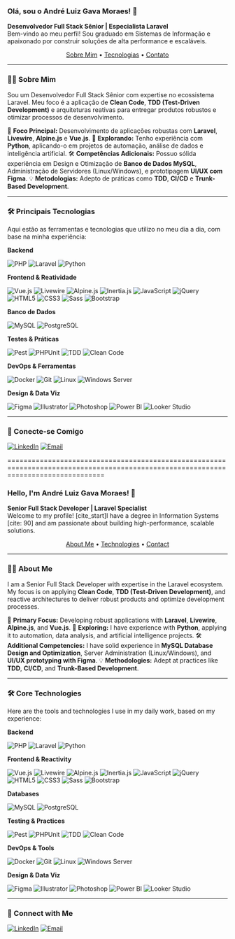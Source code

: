### Olá, sou o André Luiz Gava Moraes! 👋
**Desenvolvedor Full Stack Sênior | Especialista Laravel**
<br>
Bem-vindo ao meu perfil! Sou graduado em Sistemas de Informação e apaixonado por construir soluções de alta performance e escaláveis.

<p align="center">
 <a href="#-sobre-mim">Sobre Mim</a> •
 <a href="#-principais-tecnologias">Tecnologias</a> •
 <a href="#-conecte-se-comigo">Contato</a>
</p>

---

### 👨‍💻 Sobre Mim

Sou um Desenvolvedor Full Stack Sênior com expertise no ecossistema Laravel. Meu foco é a aplicação de **Clean Code**, **TDD (Test-Driven Development)** e arquiteturas reativas para entregar produtos robustos e otimizar processos de desenvolvimento.

🔭 **Foco Principal:** Desenvolvimento de aplicações robustas com **Laravel**, **Livewire**, **Alpine.js** e **Vue.js**.
🌱 **Explorando:** Tenho experiência com **Python**, aplicando-o em projetos de automação, análise de dados e inteligência artificial.
🛠️ **Competências Adicionais:** Possuo sólida experiência em Design e Otimização de **Banco de Dados MySQL**, Administração de Servidores (Linux/Windows), e prototipagem **UI/UX com Figma**.
💡 **Metodologias:** Adepto de práticas como **TDD**, **CI/CD** e **Trunk-Based Development**.

---

### 🛠️ Principais Tecnologias

Aqui estão as ferramentas e tecnologias que utilizo no meu dia a dia, com base na minha experiência:

**Backend**
<p>
    <img src="https://img.shields.io/badge/PHP-777BB4?style=for-the-badge&logo=php&logoColor=white" alt="PHP">
    <img src="https://img.shields.io/badge/Laravel-FF2D20?style=for-the-badge&logo=laravel&logoColor=white" alt="Laravel">
    <img src="https://img.shields.io/badge/Python-3776AB?style=for-the-badge&logo=python&logoColor=white" alt="Python">
</p>

**Frontend & Reatividade**
<p>
    <img src="https://img.shields.io/badge/Vue.js-4FC08D?style=for-the-badge&logo=vuedotjs&logoColor=white" alt="Vue.js">
    <img src="https://img.shields.io/badge/Livewire-4A5568?style=for-the-badge&logo=livewire&logoColor=white" alt="Livewire">
    <img src="https://img.shields.io/badge/Alpine.js-8BC0D0?style=for-the-badge&logo=alpinedotjs&logoColor=black" alt="Alpine.js">
    <img src="https://img.shields.io/badge/Inertia.js-9553E9?style=for-the-badge&logo=inertia&logoColor=white" alt="Inertia.js">
    <img src="https://img.shields.io/badge/JavaScript-F7DF1E?style=for-the-badge&logo=javascript&logoColor=black" alt="JavaScript">
    <img src="https://img.shields.io/badge/jQuery-0769AD?style=for-the-badge&logo=jquery&logoColor=white" alt="jQuery">
    <img src="https://img.shields.io/badge/HTML5-E34F26?style=for-the-badge&logo=html5&logoColor=white" alt="HTML5">
    <img src="https://img.shields.io/badge/CSS3-1572B6?style=for-the-badge&logo=css3&logoColor=white" alt="CSS3">
    <img src="https://img.shields.io/badge/Sass-CC6699?style=for-the-badge&logo=sass&logoColor=white" alt="Sass">
    <img src="https://img.shields.io/badge/Bootstrap-7952B3?style=for-the-badge&logo=bootstrap&logoColor=white" alt="Bootstrap">
</p>

**Banco de Dados**
<p>
    <img src="https://img.shields.io/badge/MySQL-4479A1?style=for-the-badge&logo=mysql&logoColor=white" alt="MySQL">
    <img src="https://img.shields.io/badge/PostgreSQL-4169E1?style=for-the-badge&logo=postgresql&logoColor=white" alt="PostgreSQL">
</p>

**Testes & Práticas**
<p>
    <img src="https://img.shields.io/badge/Pest-F05252?style=for-the-badge&logo=pestphp&logoColor=white" alt="Pest">
    <img src="https://img.shields.io/badge/PHPUnit-8A63BD?style=for-the-badge&logo=phpunit&logoColor=white" alt="PHPUnit">
    <img src="https://img.shields.io/badge/TDD-A00000?style=for-the-badge&" alt="TDD">
    <img src="https://img.shields.io/badge/Clean_Code-000000?style=for-the-badge" alt="Clean Code">
</p>

**DevOps & Ferramentas**
<p>
    <img src="https://img.shields.io/badge/Docker-2496ED?style=for-the-badge&logo=docker&logoColor=white" alt="Docker">
    <img src="https://img.shields.io/badge/Git-F05032?style=for-the-badge&logo=git&logoColor=white" alt="Git">
    <img src="https://img.shields.io/badge/Linux-FCC624?style=for-the-badge&logo=linux&logoColor=black" alt="Linux">
    <img src="https://img.shields.io/badge/Windows_Server-0078D6?style=for-the-badge&logo=windows&logoColor=white" alt="Windows Server">
</p>

**Design & Data Viz**
<p>
    <img src="https://img.shields.io/badge/Figma-F24E1E?style=for-the-badge&logo=figma&logoColor=white" alt="Figma">
    <img src="https://img.shields.io/badge/Adobe_Illustrator-FF9A00?style=for-the-badge&logo=adobeillustrator&logoColor=white" alt="Illustrator">
    <img src="https://img.shields.io/badge/Adobe_Photoshop-31A8FF?style=for-the-badge&logo=adobephotoshop&logoColor=white" alt="Photoshop">
    <img src="https://img.shields.io/badge/Power_BI-F2C811?style=for-the-badge&logo=powerbi&logoColor=black" alt="Power BI">
    <img src="https://img.shields.io/badge/Looker_Studio-4285F4?style=for-the-badge&logo=googlelookerstudio&logoColor=white" alt="Looker Studio">
</p>

---

### 📧 Conecte-se Comigo

[![LinkedIn](https://img.shields.io/badge/LinkedIn-0A66C2?style=for-the-badge&logo=linkedin&logoColor=white)](https://www.linkedin.com/in/andreluizgavamoraes/)
[![Email](https://img.shields.io/badge/Email-D14836?style=for-the-badge&logo=gmail&logoColor=white)](mailto:andreluiz.gavamoraes@gmail.com)

====================================================================================================================================

### Hello, I'm André Luiz Gava Moraes! 👋
**Senior Full Stack Developer | Laravel Specialist**
<br>
Welcome to my profile! [cite_start]I have a degree in Information Systems [cite: 90] and am passionate about building high-performance, scalable solutions.

<p align="center">
 <a href="#-about-me">About Me</a> •
 <a href="#-core-technologies">Technologies</a> •
 <a href="#-connect-with-me">Contact</a>
</p>

---

### 👨‍💻 About Me

I am a Senior Full Stack Developer with expertise in the Laravel ecosystem. My focus is on applying **Clean Code**, **TDD (Test-Driven Development)**, and reactive architectures to deliver robust products and optimize development processes.

🔭 **Primary Focus:** Developing robust applications with **Laravel**, **Livewire**, **Alpine.js**, and **Vue.js**.
🌱 **Exploring:** I have experience with **Python**, applying it to automation, data analysis, and artificial intelligence projects.
🛠️ **Additional Competencies:** I have solid experience in **MySQL Database Design and Optimization**, Server Administration (Linux/Windows), and **UI/UX prototyping with Figma**.
💡 **Methodologies:** Adept at practices like **TDD**, **CI/CD**, and **Trunk-Based Development**.

---

### 🛠️ Core Technologies

Here are the tools and technologies I use in my daily work, based on my experience:

**Backend**
<p>
    <img src="https://img.shields.io/badge/PHP-777BB4?style=for-the-badge&logo=php&logoColor=white" alt="PHP">
    <img src="https://img.shields.io/badge/Laravel-FF2D20?style=for-the-badge&logo=laravel&logoColor=white" alt="Laravel">
    <img src="https://img.shields.io/badge/Python-3776AB?style=for-the-badge&logo=python&logoColor=white" alt="Python">
</p>

**Frontend & Reactivity**
<p>
    <img src="https://img.shields.io/badge/Vue.js-4FC08D?style=for-the-badge&logo=vuedotjs&logoColor=white" alt="Vue.js">
    <img src="https://img.shields.io/badge/Livewire-4A5568?style=for-the-badge&logo=livewire&logoColor=white" alt="Livewire">
    <img src="https://img.shields.io/badge/Alpine.js-8BC0D0?style=for-the-badge&logo=alpinedotjs&logoColor=black" alt="Alpine.js">
    <img src="https://img.shields.io/badge/Inertia.js-9553E9?style=for-the-badge&logo=inertia&logoColor=white" alt="Inertia.js">
    <img src="https://img.shields.io/badge/JavaScript-F7DF1E?style=for-the-badge&logo=javascript&logoColor=black" alt="JavaScript">
    <img src="https://img.shields.io/badge/jQuery-0769AD?style=for-the-badge&logo=jquery&logoColor=white" alt="jQuery">
    <img src="https://img.shields.io/badge/HTML5-E34F26?style=for-the-badge&logo=html5&logoColor=white" alt="HTML5">
    <img src="https://img.shields.io/badge/CSS3-1572B6?style=for-the-badge&logo=css3&logoColor=white" alt="CSS3">
    <img src="https://img.shields.io/badge/Sass-CC6699?style=for-the-badge&logo=sass&logoColor=white" alt="Sass">
    <img src="https://img.shields.io/badge/Bootstrap-7952B3?style=for-the-badge&logo=bootstrap&logoColor=white" alt="Bootstrap">
</p>

**Databases**
<p>
    <img src="https://img.shields.io/badge/MySQL-4479A1?style=for-the-badge&logo=mysql&logoColor=white" alt="MySQL">
    <img src="https://img.shields.io/badge/PostgreSQL-4169E1?style=for-the-badge&logo=postgresql&logoColor=white" alt="PostgreSQL">
</p>

**Testing & Practices**
<p>
    <img src="https://img.shields.io/badge/Pest-F05252?style=for-the-badge&logo=pestphp&logoColor=white" alt="Pest">
    <img src="https://img.shields.io/badge/PHPUnit-8A63BD?style=for-the-badge&logo=phpunit&logoColor=white" alt="PHPUnit">
    <img src="https://img.shields.io/badge/TDD-A00000?style=for-the-badge&" alt="TDD">
    <img src="https://img.shields.io/badge/Clean_Code-000000?style=for-the-badge" alt="Clean Code">
</p>

**DevOps & Tools**
<p>
    <img src="https://img.shields.io/badge/Docker-2496ED?style=for-the-badge&logo=docker&logoColor=white" alt="Docker">
    <img src="https://img.shields.io/badge/Git-F05032?style=for-the-badge&logo=git&logoColor=white" alt="Git">
    <img src="https://img.shields.io/badge/Linux-FCC624?style=for-the-badge&logo=linux&logoColor=black" alt="Linux">
    <img src="https://img.shields.io/badge/Windows_Server-0078D6?style=for-the-badge&logo=windows&logoColor=white" alt="Windows Server">
</p>

**Design & Data Viz**
<p>
    <img src="https://img.shields.io/badge/Figma-F24E1E?style=for-the-badge&logo=figma&logoColor=white" alt="Figma">
    <img src="https://img.shields.io/badge/Adobe_Illustrator-FF9A00?style=for-the-badge&logo=adobeillustrator&logoColor=white" alt="Illustrator">
    <img src="https://img.shields.io/badge/Adobe_Photoshop-31A8FF?style=for-the-badge&logo=adobephotoshop&logoColor=white" alt="Photoshop">
    <img src="https://img.shields.io/badge/Power_BI-F2C811?style=for-the-badge&logo=powerbi&logoColor=black" alt="Power BI">
    <img src="https://img.shields.io/badge/Looker_Studio-4285F4?style=for-the-badge&logo=googlelookerstudio&logoColor=white" alt="Looker Studio">
</p>

---

### 📧 Connect with Me

[![LinkedIn](https://img.shields.io/badge/LinkedIn-0A66C2?style=for-the-badge&logo=linkedin&logoColor=white)](https://www.linkedin.com/in/andreluizgavamoraes/)
[![Email](https://img.shields.io/badge/Email-D14836?style=for-the-badge&logo=gmail&logoColor=white)](mailto:andreluiz.gavamoraes@gmail.com)
